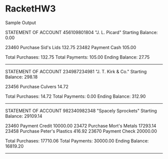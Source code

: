 # RacketHW3

Sample Output 

STATEMENT OF ACCOUNT
456109801804        "J. L. Picard"        Starting Balance:   0.00

23460   Purchase        Sid's Lids                                132.75
23482   Payment         Cash                                      105.00

Total Purchases:            132.75
Total Payments:             105.00
Ending Balance:              27.75

*********************************************************
STATEMENT OF ACCOUNT
234987234981        "J. T. Kirk & Co."        Starting Balance:   298.18

23456   Purchase        Culvers                                    14.72

Total Purchases:             14.72
Total Payments:               0.00
Ending Balance:             312.90

*********************************************************
STATEMENT OF ACCOUNT
982340982348        "Spacely Sprockets"        Starting Balance:   29109.14

23460   Payment         Credit                                  10000.00
23472   Purchase        Mort's Metals                           17293.14
23458   Purchase        Peter's Plastics                          416.92
23670   Payment         Check                                   20000.00

Total Purchases:          17710.06
Total Payments:           30000.00
Ending Balance:           16819.20

*********************************************************
